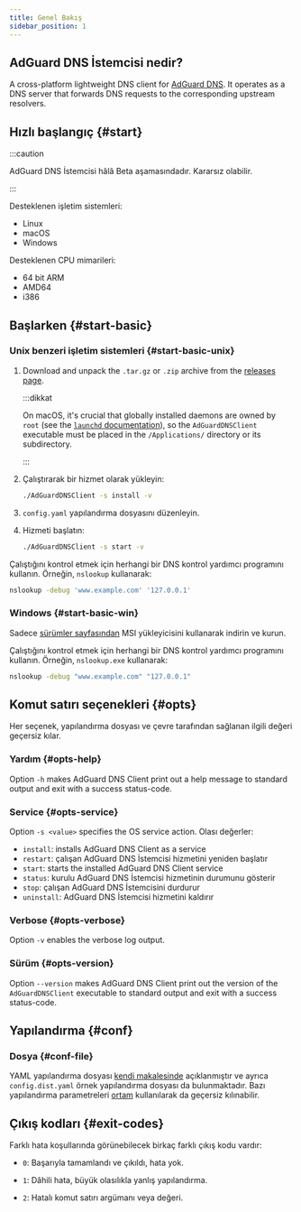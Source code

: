```yaml
---
title: Genel Bakış
sidebar_position: 1
---
```


<!-- markdownlint-configure-file {"ul-indent":{"indent":4,"start_indent":2,"start_indented":true}} -->

## AdGuard DNS İstemcisi nedir?

A cross-platform lightweight DNS client for [AdGuard DNS][agdns]. It operates as a DNS server that forwards DNS requests to the corresponding upstream resolvers.

[agdns]: https://adguard-dns.io

## Hızlı başlangıç {#start}

:::caution

AdGuard DNS İstemcisi hâlâ Beta aşamasındadır. Kararsız olabilir.

:::

Desteklenen işletim sistemleri:

- Linux
- macOS
- Windows

Desteklenen CPU mimarileri:

- 64 bit ARM
- AMD64
- i386

## Başlarken {#start-basic}

### Unix benzeri işletim sistemleri {#start-basic-unix}

1. Download and unpack the `.tar.gz` or `.zip` archive from the [releases page][releases].

   :::dikkat

   On macOS, it's crucial that globally installed daemons are owned by `root` (see the [`launchd` documentation][launchd-requirements]), so the `AdGuardDNSClient` executable must be placed in the `/Applications/` directory or its subdirectory.

   :::

2. Çalıştırarak bir hizmet olarak yükleyin:

   ```sh
   ./AdGuardDNSClient -s install -v
   ```

3. `config.yaml` yapılandırma dosyasını düzenleyin.

4. Hizmeti başlatın:

   ```sh
   ./AdGuardDNSClient -s start -v
   ```

Çalıştığını kontrol etmek için herhangi bir DNS kontrol yardımcı programını kullanın. Örneğin, `nslookup` kullanarak:

```sh
nslookup -debug 'www.example.com' '127.0.0.1'
```

[launchd-requirements]: https://developer.apple.com/library/archive/documentation/MacOSX/Conceptual/BPSystemStartup/Chapters/CreatingLaunchdJobs.html
[releases]: https://github.com/AdguardTeam/AdGuardDNSClient/releases

### Windows {#start-basic-win}

Sadece [sürümler sayfasından][releases] MSI yükleyicisini kullanarak indirin ve kurun.

Çalıştığını kontrol etmek için herhangi bir DNS kontrol yardımcı programını kullanın. Örneğin, `nslookup.exe` kullanarak:

```sh
nslookup -debug "www.example.com" "127.0.0.1"
```

## Komut satırı seçenekleri {#opts}

Her seçenek, yapılandırma dosyası ve çevre tarafından sağlanan ilgili değeri geçersiz kılar.

### Yardım {#opts-help}

Option `-h` makes AdGuard DNS Client print out a help message to standard output and exit with a success status-code.

### Service {#opts-service}

Option `-s <value>` specifies the OS service action. Olası değerler:

- `install`: installs AdGuard DNS Client as a service
- `restart`: çalışan AdGuard DNS İstemcisi hizmetini yeniden başlatır
- `start`: starts the installed AdGuard DNS Client service
- `status`: kurulu AdGuard DNS İstemcisi hizmetinin durumunu gösterir
- `stop`: çalışan AdGuard DNS İstemcisini durdurur
- `uninstall`: AdGuard DNS İstemcisi hizmetini kaldırır

### Verbose {#opts-verbose}

Option `-v` enables the verbose log output.

### Sürüm {#opts-version}

Option `--version` makes AdGuard DNS Client print out the version of the `AdGuardDNSClient` executable to standard output and exit with a success status-code.

## Yapılandırma {#conf}

### Dosya {#conf-file}

YAML yapılandırma dosyası [kendi makalesinde][conf] açıklanmıştır ve ayrıca `config.dist.yaml` örnek yapılandırma dosyası da bulunmaktadır.  Bazı yapılandırma parametreleri [ortam][env] kullanılarak da geçersiz kılınabilir.

[conf]: configuration.md
[env]: environment.md

## Çıkış kodları {#exit-codes}

Farklı hata koşullarında görünebilecek birkaç farklı çıkış kodu vardır:

- `0`: Başarıyla tamamlandı ve çıkıldı, hata yok.

- `1`: Dâhili hata, büyük olasılıkla yanlış yapılandırma.

- `2`: Hatalı komut satırı argümanı veya değeri.
